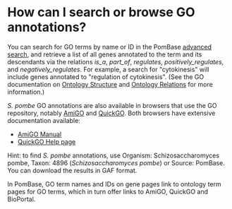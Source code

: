 # How can I search or browse GO annotations?
<!-- pombase_categories: Finding data,Using ontologies -->

You can search for GO terms by name or ID in the PomBase [advanced
search](/query), and retrieve a list of all genes annotated to the
term and its descendants via the relations *is\_a*, *part\_of*,
*regulates*, *positively\_regulates,* and *negatively\_regulates*. For
example, a search for "cytokinesis" will include genes annotated to
"regulation of cytokinesis". (See the GO documentation on [Ontology Structure](http://geneontology.org/page/ontology-structure) and
[Ontology Relations](http://geneontology.org/page/ontology-relations)
for more information.)

*S. pombe* GO annotations are also available in browsers that use the GO
repository, notably [AmiGO](http://amigo.geneontology.org/) and
[QuickGO](http://www.ebi.ac.uk/QuickGO/). Both browsers have extensive
documentation available:

-   [AmiGO Manual](http://wiki.geneontology.org/index.php/AmiGO_2_Manual:_Overview) 
-   [QuickGO Help page](http://www.ebi.ac.uk/QuickGO/help) 

Hint: to find *S. pombe* annotations, use Organism:
Schizosaccharomyces pombe, Taxon: 4896 (*Schizosaccharomyces pombe*)
or Source: PomBase. You can download the results in GAF format.

In PomBase, GO term names and IDs on gene pages link to ontology term
pages for GO terms, which in turn offer links to AmiGO, QuickGO and
BioPortal.

